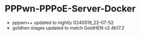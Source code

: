 # PPPwn-PPPoE-Server-Docker
* pppwn++ updated to nightly 0240519_22-07-52
* goldhen stages updated to match GoldHEN v2.4b17.2
